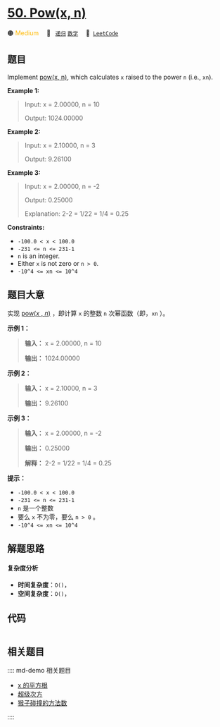 # [50. Pow(x, n)](https://leetcode.com/problems/powx-n)

🟠 <font color=#ffb800>Medium</font>&emsp; 🔖&ensp; [`递归`](/leetcode/outline/tag/recursion.md) [`数学`](/leetcode/outline/tag/math.md)&emsp; 🔗&ensp;[`LeetCode`](https://leetcode.com/problems/powx-n)


## 题目

Implement [pow(x, n)](http://www.cplusplus.com/reference/valarray/pow/), which
calculates `x` raised to the power `n` (i.e., `xn`).



**Example 1:**

> Input: x = 2.00000, n = 10
> 
> Output: 1024.00000

**Example 2:**

> Input: x = 2.10000, n = 3
> 
> Output: 9.26100

**Example 3:**

> Input: x = 2.00000, n = -2
> 
> Output: 0.25000
> 
> Explanation: 2-2 = 1/22 = 1/4 = 0.25

**Constraints:**

  * `-100.0 < x < 100.0`
  * `-231 <= n <= 231-1`
  * `n` is an integer.
  * Either `x` is not zero or `n > 0`.
  * `-10^4 <= xn <= 10^4`


## 题目大意

实现 [pow(_x_ , _n_)](https://www.cplusplus.com/reference/valarray/pow/) ，即计算
`x` 的整数 `n` 次幂函数（即，`xn` ）。



**示例 1：**

> 
> 
> 
> 
> 
> **输入：** x = 2.00000, n = 10
> 
> **输出：** 1024.00000
> 
> 

**示例 2：**

> 
> 
> 
> 
> 
> **输入：** x = 2.10000, n = 3
> 
> **输出：** 9.26100
> 
> 

**示例 3：**

> 
> 
> 
> 
> 
> **输入：** x = 2.00000, n = -2
> 
> **输出：** 0.25000
> 
> **解释：** 2-2 = 1/22 = 1/4 = 0.25
> 
> 



**提示：**

  * `-100.0 < x < 100.0`
  * `-231 <= n <= 231-1`
  * `n` 是一个整数
  * 要么 `x` 不为零，要么 `n > 0` 。
  * `-10^4 <= xn <= 10^4`


## 解题思路

#### 复杂度分析

- **时间复杂度**：`O()`，
- **空间复杂度**：`O()`，

## 代码

```javascript

```

## 相关题目

:::: md-demo 相关题目
- [x 的平方根 ](https://leetcode.com/problems/sqrtx)
- [超级次方](https://leetcode.com/problems/super-pow)
- [猴子碰撞的方法数](https://leetcode.com/problems/count-collisions-of-monkeys-on-a-polygon)

::::
